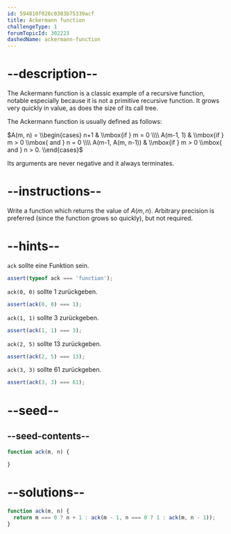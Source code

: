 ```yaml
---
id: 594810f028c0303b75339acf
title: Ackermann function
challengeType: 1
forumTopicId: 302223
dashedName: ackermann-function
---
```


# --description--

The Ackermann function is a classic example of a recursive function, notable especially because it is not a primitive recursive function. It grows very quickly in value, as does the size of its call tree.

The Ackermann function is usually defined as follows:

$A(m, n) = \\begin{cases} n+1 & \\mbox{if } m = 0 \\\\ A(m-1, 1) & \\mbox{if } m > 0 \\mbox{ and } n = 0 \\\\ A(m-1, A(m, n-1)) & \\mbox{if } m > 0 \\mbox{ and } n > 0. \\end{cases}$

Its arguments are never negative and it always terminates.

# --instructions--

Write a function which returns the value of $A(m, n)$. Arbitrary precision is preferred (since the function grows so quickly), but not required.

# --hints--

`ack` sollte eine Funktion sein.

```js
assert(typeof ack === 'function');
```

`ack(0, 0)` sollte 1 zurückgeben.

```js
assert(ack(0, 0) === 1);
```

`ack(1, 1)` sollte 3 zurückgeben.

```js
assert(ack(1, 1) === 3);
```

`ack(2, 5)` sollte 13 zurückgeben.

```js
assert(ack(2, 5) === 13);
```

`ack(3, 3)` sollte 61 zurückgeben.

```js
assert(ack(3, 3) === 61);
```

# --seed--

## --seed-contents--

```js
function ack(m, n) {

}
```

# --solutions--

```js
function ack(m, n) {
  return m === 0 ? n + 1 : ack(m - 1, n === 0 ? 1 : ack(m, n - 1));
}
```
